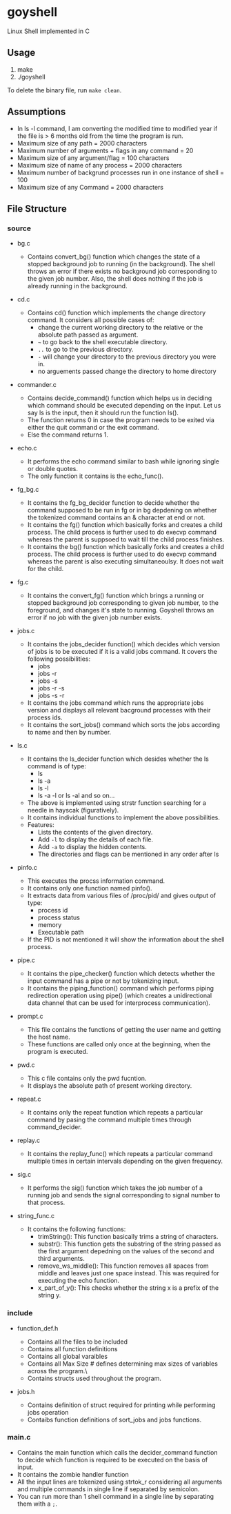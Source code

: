 # goyshell

Linux Shell implemented in C

## Usage

1. make
2. ./goyshell

To delete the binary file, run `make clean`.

## Assumptions

* In ls -l command, I am converting the modified time to modified year if the file is > 6 months old from the time the program is run.
* Maximum size of any path = 2000 characters
* Maximum number of arguments + flags in any command = 20
* Maximum size of any argument/flag = 100 characters
* Maximum size of name of any process = 2000 characters
* Maximum number of backgrund processes run in one instance of shell = 100
* Maximum size of any Command = 2000 characters

## File Structure

### source

* bg.c
  * Contains convert_bg() function which changes the state of a stopped background job to running (in the background). The shell throws an error if there exists no background job corresponding to the given job number. Also, the shell does nothing if the job is already running in the background.  

* cd.c
  * Contains cd() function which implements the change directory command. It considers all possible cases of:
    * change the current working directory to the relative or the absolute path passed as argument.
    * `~` to go back to the shell executable directory.
    * `..` to go to the previous directory.
    * `-` will change your directory to the previous directory you were in.
    * no arguements passed change the directory to home directory

* commander.c
  * Contains decide_command() function which helps us in deciding which command should be executed depending on the input. Let us say ls is the input, then it should run the function ls().
  * The function returns 0 in case the program needs to be exited via either the quit command or the exit command.
  * Else the command returns 1.

* echo.c
  * It performs the echo command similar to bash while ignoring single or double quotes.
  * The only function it contains is the echo_func().

* fg_bg.c
  * It contains the fg_bg_decider function to decide whether the command supposed to be run in fg or in bg depdening on whether the tokenized command contains an & character at end or not.
  * It contains the fg() function which basically forks and creates a child process. The child process is further used to do execvp command whereas the parent is suppsoed to wait till the child process finishes.
  * It contains the bg() function which basically forks and creates a child process. The child process is further used to do execvp command whereas the parent is also executing simultaneoulsy. It does not wait for the child.

* fg.c
  * It contains the convert_fg() function which brings a running or stopped background job corresponding to given job number, to the foreground, and changes it's state to running. Goyshell throws an error if no job with the given job number exists.

* jobs.c
  * It contains the jobs_decider function() which decides which version of jobs is to be executed if it is a valid jobs command. It covers the following possibilities:
    * jobs
    * jobs -r
    * jobs -s
    * jobs -r -s
    * jobs -s -r
  * It contains the jobs command which runs the appropriate jobs version and displays all relevant bacground processes with their process ids.
  * It contains the sort_jobs() command which sorts the jobs according to name and then by number.

* ls.c
  * It contains the ls_decider function which desides whether the ls command is of type:
    * ls
    * ls -a
    * ls -l
    * ls -a -l or ls -al and so on...
  * The above is implemented using strstr function searching for a needle in hayscak (figuratively).
  * It contains individual functions to implement the above possibilities.  
  * Features:
    * Lists the contents of the given directory.
    * Add `-l` to display the details of each file.
    * Add `-a` to display the hidden contents.
    * The directories and flags can be mentioned in any order after ls

* pinfo.c
  * This executes the procss information command.
  * It contains only one function named pinfo().
  * It extracts data from various files of /proc/pid/ and gives output of type:
    * process id
    * process status
    * memory
    * Executable path
  * If the PID is not mentioned it will show the information about the shell process.

* pipe.c
  * It contains the pipe_checker() function which detects whether the input command has a pipe or not by tokenizing input.
  * It contains the piping_function() command which performs piping redirection operation using pipe() (which creates a unidirectional data channel that can be used for interprocess communication).

* prompt.c
  * This file contains the functions of getting the user name and getting the host name.
  * These functions are called only once at the beginning, when the program is executed.
  
* pwd.c
  * This c file contains only the pwd fucntion.
  * It displays the absolute path of present working directory.

* repeat.c
  * It contains only the repeat function which repeats a particular command by pasing the command multiple times through command_decider.

* replay.c
  * It contains the replay_func() which repeats a particular command multiple times in certain intervals depending on the given frequency.

* sig.c
  * It performs the sig() function which takes the job number of a running job and sends the signal corresponding to signal number to that process.

* string_func.c
  * It contains the following functions:
    * trimString(): This function basically trims a string of characters.
    * substr(): This function gets the substring of the string passed as the first argument depedning on the values of the second and third arguments.
    * remove_ws_middle(): This function removes all spaces from middle and leaves just one space instead. This was required for executing the echo function.
    * x_part_of_y(): This checks whether the string x is a prefix of the string y.

### include

* function_def.h
  * Contains all the files to be included
  * Contains all function definitions
  * Contains all global varaibles
  * Contains all Max Size # defines determining max sizes of variables across the program.\
  * Contains structs used throughout the program.

* jobs.h
  * Contains definition of struct required for printing while performing jobs operation
  * Contaibs function definitions of sort_jobs and jobs functions.

### main.c

* Contains the main function which calls the decider_command function to decide which function is required to be executed on the basis of input.
* It contains the zombie handler function
* All the input lines are tokenized using strtok_r considering all arguments and multiple commands in single line if separated by semicolon.
* You can run more than 1 shell command in  a single line by separating them with a `;`.
